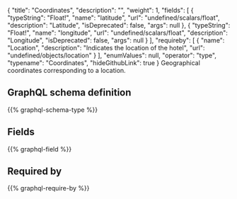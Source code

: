 {
  "title": "Coordinates",
  "description": "",
  "weight": 1,
  "fields": [
    {
      "typeString": "Float!",
      "name": "latitude",
      "url": "undefined/scalars/float",
      "description": "Latitude",
      "isDeprecated": false,
      "args": null
    },
    {
      "typeString": "Float!",
      "name": "longitude",
      "url": "undefined/scalars/float",
      "description": "Longitude",
      "isDeprecated": false,
      "args": null
    }
  ],
  "requireby": [
    {
      "name": "Location",
      "description": "Indicates the location of the hotel",
      "url": "undefined/objects/location"
    }
  ],
  "enumValues": null,
  "operator": "type",
  "typename": "Coordinates",
  "hideGithubLink": true
}
Geographical coordinates corresponding to a location.
## GraphQL schema definition

{{% graphql-schema-type %}}

## Fields

{{% graphql-field %}}

## Required by

{{% graphql-require-by %}}
